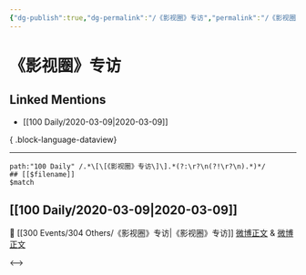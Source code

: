 ```yaml
---
{"dg-publish":true,"dg-permalink":"/《影视圈》专访","permalink":"/《影视圈》专访/","created":"2023-04-03T13:13:05.000+08:00","updated":"2023-08-24T19:19:17.609+08:00"}
---
```


# 《影视圈》专访

## Linked Mentions
- [[100 Daily/2020-03-09\|2020-03-09]]

{ .block-language-dataview}

---

```expander
path:"100 Daily" /.*\[\[《影视圈》专访\]\].*(?:\r?\n(?!\r?\n).*)*/
## [[$filename]]
$match
```
## [[100 Daily/2020-03-09\|2020-03-09]]
🎥 [[300 Events/304 Others/《影视圈》专访\|《影视圈》专访]]
[微博正文](https://m.weibo.cn/6466290670/4480658552896075) & [微博正文](https://m.weibo.cn/6466290670/4480686566445504)

<-->